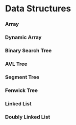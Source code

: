 # Data Structures

### Array

### Dynamic Array


### Binary Search Tree


### AVL Tree


### Segment Tree


### Fenwick Tree


### Linked List


### Doubly Linked List
